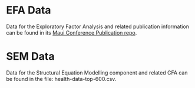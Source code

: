 # EFA Data
Data for the Exploratory Factor Analysis and related publication information can be found in its [Maui Conference Publication repo](https://github.com/millecodex/maui).

# SEM Data
Data for the Structural Equation Modelling component and related CFA can be found in the file: health-data-top-600.csv.
